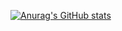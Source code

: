 [![Anurag's GitHub stats](https://github-readme-stats.vercel.app/api?username=Josearemos)](https://github.com/Josearemos/github-readme-stats)
